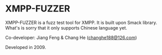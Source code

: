 # XMPP-FUZZER

XMPP-FUZZER is a fuzz test tool for XMPP. It is built upon Smack library.
What's is sorry that it only supports Chinese language yet.

Co-developer: Jiang Feng & Chang He (changhe188@126.com)

Developed in 2009.
